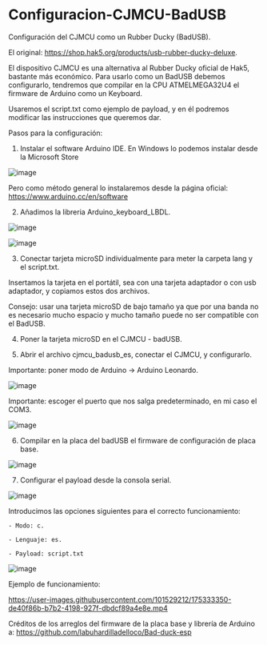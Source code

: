 # Configuracion-CJMCU-BadUSB
Configuración del CJMCU como un Rubber Ducky (BadUSB).

El original: https://shop.hak5.org/products/usb-rubber-ducky-deluxe.

El dispositivo CJMCU es una alternativa al Rubber Ducky oficial de Hak5, bastante más económico.
Para usarlo como un BadUSB debemos configurarlo, tendremos que compilar en la CPU ATMELMEGA32U4 el firmware de Arduino como un Keyboard.

Usaremos el script.txt como ejemplo de payload, y en él podremos modificar las instrucciones que queremos dar.

Pasos para la configuración:

1. Instalar el software Arduino IDE.
  En Windows lo podemos instalar desde la Microsoft Store
  
  ![image](https://user-images.githubusercontent.com/101529212/175328917-07a21dac-8861-4054-b542-848f78368ace.png)
 
  Pero como método general lo instalaremos desde la página oficial: https://www.arduino.cc/en/software
  
  
2. Añadimos la libreria Arduino_keyboard_LBDL.

![image](https://user-images.githubusercontent.com/101529212/175327190-2652fbb7-8f12-4f89-b0e6-7b94a47b2096.png)

![image](https://user-images.githubusercontent.com/101529212/175327293-6487e54a-da16-4a99-a813-f5f1eb67766b.png)

3. Conectar tarjeta microSD individualmente para meter la carpeta lang y el script.txt.

  Insertamos la tarjeta en el portátil, sea con una tarjeta adaptador o con usb adaptador, y copiamos estos dos archivos.
  
  Consejo: usar una tarjeta microSD de bajo tamaño ya que por una banda no es necesario mucho espacio y mucho tamaño puede no ser compatible con el BadUSB.

4. Poner la tarjeta microSD en el CJMCU - badUSB.

5. Abrir el archivo cjmcu_badusb_es, conectar el CJMCU, y configurarlo.
  
  Importante: poner modo de Arduino -> Arduino Leonardo.
  
![image](https://user-images.githubusercontent.com/101529212/175327727-9d00b22f-e8b0-465f-a869-ed8e51dddc1e.png)

  Importante: escoger el puerto que nos salga predeterminado, en mi caso el COM3.
  
![image](https://user-images.githubusercontent.com/101529212/175327837-f990dafe-693b-445b-83f9-d6ff117d37c2.png)

6. Compilar en la placa del badUSB el firmware de configuración de placa base.

![image](https://user-images.githubusercontent.com/101529212/175327960-64f3bf8e-64f1-4392-9ad3-b194096cb903.png)

7. Configurar el payload desde la consola serial.

![image](https://user-images.githubusercontent.com/101529212/175328317-0c129ebc-1577-4bef-95b8-5dd4569893de.png)

  Introducimos las opciones siguientes para el correcto funcionamiento: 
  
    - Modo: c.
    
    - Lenguaje: es.
    
    - Payload: script.txt
    
![image](https://user-images.githubusercontent.com/101529212/175328343-aa966e8d-ed88-4b88-89c0-0c0beb450940.png)

Ejemplo de funcionamiento:

https://user-images.githubusercontent.com/101529212/175333350-de40f86b-b7b2-4198-927f-dbdcf89a4e8e.mp4




Créditos de los arreglos del firmware de la placa base y librería de Arduino a: https://github.com/labuhardilladelloco/Bad-duck-esp
